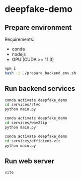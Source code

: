 # deepfake-demo

## Prepare environment

Requirements:

- conda
- nodejs
- GPU (CUDA >= 11.3)


```bash
npm i
bash -i ./prepare_backend_env.sh
```

## Run backend services

```bash
conda activate deepfake_demo
cd services/rtvc
python main.py
```

```bash
conda activate deepfake_demo
cd services/wav2lip
python main.py
```

```bash
conda activate deepfake_demo
cd services/efficient-vit
python main.py
```

## Run web server

```bash
vite
```
